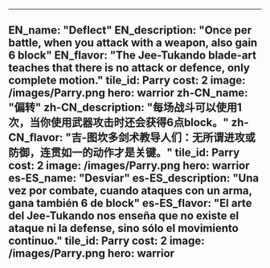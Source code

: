 ---

EN_name: "Deflect"
EN_description: "Once per battle, when you attack with a weapon, also gain 6 block"
EN_flavor: "The Jee-Tukando blade-art teaches that there is no attack or defence, only complete motion."
tile_id: Parry
cost: 2
image: /images/Parry.png
hero: warrior
zh-CN_name: "偏转"
zh-CN_description: "每场战斗可以使用1次，当你使用武器攻击时还会获得6点block。"
zh-CN_flavor: "吉-图坎多剑术教导人们：无所谓进攻或防御，连贯如一的动作才是关键。"
tile_id: Parry
cost: 2
image: /images/Parry.png
hero: warrior
es-ES_name: "Desviar"
es-ES_description: "Una vez por combate, cuando ataques con un arma, gana también 6 de block"
es-ES_flavor: "El arte del Jee-Tukando nos enseña que no existe el ataque ni la defense, sino sólo el movimiento continuo."
tile_id: Parry
cost: 2
image: /images/Parry.png
hero: warrior
---